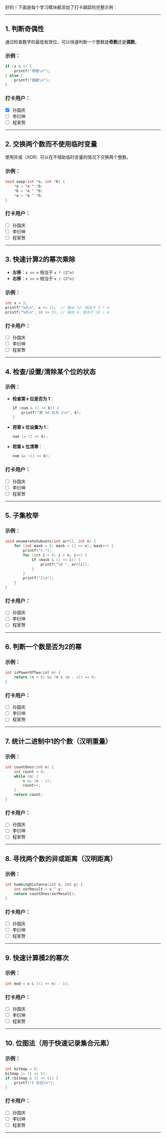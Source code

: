 好的！下面是每个学习模块都添加了打卡跟踪的完整示例：

---

## 1. **判断奇偶性**  
通过检查数字的最低有效位，可以快速判断一个整数是**奇数**还是**偶数**。

### 示例：
```c
if (x & 1) {
    printf("奇数\n");
} else {
    printf("偶数\n");
}
```

### 打卡用户：
- [x] 孙国庆  
- [ ] 李衍坤  
- [ ] 程家贺  

---

## 2. **交换两个数而不使用临时变量**  
使用异或（XOR）可以在不借助临时变量的情况下交换两个整数。

### 示例：
```c
void swap(int *a, int *b) {
    *a = *a ^ *b;
    *b = *a ^ *b;
    *a = *a ^ *b;
}
```

### 打卡用户：
- [ ] 孙国庆  
- [ ] 李衍坤  
- [ ] 程家贺  

---

## 3. **快速计算2的幂次乘除**  
- **左移**：`x << n` 相当于 `x * (2^n)`  
- **右移**：`x >> n` 相当于 `x / (2^n)`

### 示例：
```c
int x = 3;
printf("%d\n", x << 2);  // 输出 12，相当于 3 * 4
printf("%d\n", 16 >> 2); // 输出 4，相当于 16 / 4
```

### 打卡用户：
- [ ] 孙国庆  
- [ ] 李衍坤  
- [ ] 程家贺  

---

## 4. **检查/设置/清除某个位的状态**

### 示例：
- **检查第 `k` 位是否为 1**：  
  ```c
  if (num & (1 << k)) {
      printf("第 %d 位为 1\n", k);
  }
  ```
- **将第 `k` 位设置为 1**：  
  ```c
  num |= (1 << k);
  ```
- **将第 `k` 位清零**：  
  ```c
  num &= ~(1 << k);
  ```

### 打卡用户：
- [ ] 孙国庆  
- [ ] 李衍坤  
- [ ] 程家贺  

---

## 5. **子集枚举**

### 示例：
```c
void enumerateSubsets(int arr[], int n) {
    for (int mask = 0; mask < (1 << n); mask++) {
        printf("{ ");
        for (int i = 0; i < n; i++) {
            if (mask & (1 << i)) {
                printf("%d ", arr[i]);
            }
        }
        printf("}\n");
    }
}
```

### 打卡用户：
- [ ] 孙国庆  
- [ ] 李衍坤  
- [ ] 程家贺  

---

## 6. **判断一个数是否为2的幂**

### 示例：
```c
int isPowerOfTwo(int n) {
    return (n > 0) && (n & (n - 1)) == 0;
}
```

### 打卡用户：
- [ ] 孙国庆  
- [ ] 李衍坤  
- [ ] 程家贺  

---

## 7. **统计二进制中1的个数**（汉明重量）

### 示例：
```c
int countOnes(int n) {
    int count = 0;
    while (n) {
        n &= (n - 1);
        count++;
    }
    return count;
}
```

### 打卡用户：
- [ ] 孙国庆  
- [ ] 李衍坤  
- [ ] 程家贺  

---

## 8. **寻找两个数的异或距离**（汉明距离）

### 示例：
```c
int hammingDistance(int x, int y) {
    int xorResult = x ^ y;
    return countOnes(xorResult);
}
```

### 打卡用户：
- [ ] 孙国庆  
- [ ] 李衍坤  
- [ ] 程家贺  

---

## 9. **快速计算模2的幂次**

### 示例：
```c
int mod = x & ((1 << n) - 1);
```

### 打卡用户：
- [ ] 孙国庆  
- [ ] 李衍坤  
- [ ] 程家贺  

---

## 10. **位图法**（用于快速记录集合元素）

### 示例：
```c
int bitmap = 0;
bitmap |= (1 << 5);
if (bitmap & (1 << 5)) {
    printf("5 存在\n");
}
```

### 打卡用户：
- [ ] 孙国庆  
- [ ] 李衍坤  
- [ ] 程家贺  

---
